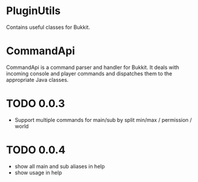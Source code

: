 PluginUtils
==========
Contains useful classes for Bukkit.

CommandApi
==========
CommandApi is a command parser and handler for Bukkit. It deals with
incoming console and player commands and dispatches them to the appropriate
Java classes.

TODO 0.0.3
==========
- Support multiple commands for main/sub by split min/max / permission / world

TODO 0.0.4
==========
- show all main and sub aliases in help
- show usage in help
